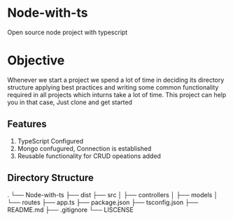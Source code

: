 # Node-with-ts
Open source node project with typescript

# Objective

Whenever we start a project we spend a lot of time in deciding its directory structure applying best practices and writing some common functionality required in all projects which inturns take a lot of time. This project can help you in that case, Just clone and get started 

## Features
1. TypeScript Configured
2. Mongo confugured, Connection is established 
3. Reusable functionality for CRUD opeations added

## Directory Structure

.
└── Node-with-ts
    ├── dist
    ├── src
    │   ├── controllers
    │   ├── models
    │   └── routes
    ├── app.ts
    ├── package.json
    ├── tsconfig.json
    ├── README.md
    ├── .gitignore
    └── LISCENSE